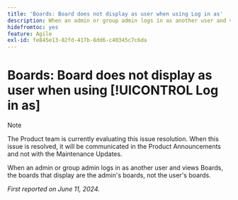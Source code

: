 ```yaml
---
title: 'Boards: Board does not display as user when using Log in as'
description: When an admin or group admin logs in as another user and views Boards, the boards that display are the admin's boards, not the user's boards.
hidefromtoc: yes
feature: Agile
exl-id: fe845e13-82fd-417b-8dd6-c40345c7c6da
---
```

# Boards: Board does not display as user when using [!UICONTROL Log in as]

>[!NOTE]
>
>The Product team is currently evaluating this issue resolution. When this issue is resolved, it will be communicated in the Product Announcements and not with the Maintenance Updates.

When an admin or group admin logs in as another user and views Boards, the boards that display are the admin's boards, not the user's boards.

_First reported on June 11, 2024._
